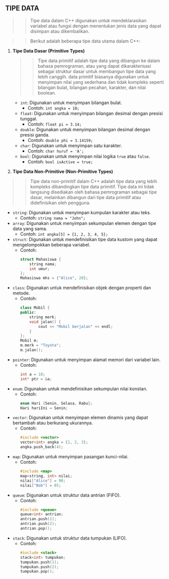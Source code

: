 ## TIPE DATA


>>Tipe data dalam C++ digunakan untuk mendeklarasikan variabel atau fungsi dengan menentukan jenis data yang dapat disimpan atau dikembalikan. 

>>Berikut adalah beberapa tipe data utama dalam C++:
1. **Tipe Data Dasar (Primitive Types)**
   >>Tipe data primitif adalah  tipe data yang dibangun ke dalam bahasa pemrograman, atau yang dapat dikarakterisasi sebagai struktur dasar untuk membangun tipe data yang lebih canggih. data primitif biasanya digunakan untuk menyimpan nilai yang sederhana dan tidak kompleks seperti bilangan bulat, bilangan pecahan, karakter, dan nilai boolean.
    - `int`: Digunakan untuk menyimpan bilangan bulat.
      - Contoh: `int angka = 10;`
    - `float`: Digunakan untuk menyimpan bilangan desimal dengan presisi tunggal.
      - Contoh: `float pi = 3.14;`
    - `double`: Digunakan untuk menyimpan bilangan desimal dengan presisi ganda.
      - Contoh: `double phi = 3.14159;`
    - `char`: Digunakan untuk menyimpan satu karakter.
      - Contoh: `char huruf = 'A';`
    - `bool`: Digunakan untuk menyimpan nilai logika `true` atau `false`.
      - Contoh: `bool isActive = true;`

2. **Tipe Data Non-Primitive (Non-Primitive Types)**
  >>Tipe data non-primitif dalam C++ adalah tipe data yang lebih kompleks dibandingkan tipe data primitif. Tipe data ini tidak langsung disediakan oleh bahasa pemrograman sebagai tipe dasar, melainkan dibangun dari tipe data primitif atau didefinisikan oleh pengguna. 
- `string`: Digunakan untuk menyimpan kumpulan karakter atau teks.
    - Contoh: `string nama = "John";`
- `array`: Digunakan untuk menyimpan sekumpulan elemen dengan tipe data yang sama.
    - Contoh: `int angka[5] = {1, 2, 3, 4, 5};`
- `struct`: Digunakan untuk mendefinisikan tipe data kustom yang dapat mengelompokkan beberapa variabel.
    - Contoh:
        ```cpp
        struct Mahasiswa {
            string nama;
            int umur;
        };
        Mahasiswa mhs = {"Alice", 20};
        ```
- `class`: Digunakan untuk mendefinisikan objek dengan properti dan metode.
    - Contoh:
        ```cpp
        class Mobil {
        public:
            string merk;
            void jalan() {
                cout << "Mobil berjalan" << endl;
            }
        };
        Mobil m;
        m.merk = "Toyota";
        m.jalan();
        ```
- `pointer`: Digunakan untuk menyimpan alamat memori dari variabel lain.
    - Contoh:
        ```cpp
        int a = 10;
        int* ptr = &a;
        ```
- `enum`: Digunakan untuk mendefinisikan sekumpulan nilai konstan.
    - Contoh:
        ```cpp
        enum Hari {Senin, Selasa, Rabu};
        Hari hariIni = Senin;
        ```
- `vector`: Digunakan untuk menyimpan elemen dinamis yang dapat bertambah atau berkurang ukurannya.
    - Contoh:
        ```cpp
        #include <vector>
        vector<int> angka = {1, 2, 3};
        angka.push_back(4);
        ```
- `map`: Digunakan untuk menyimpan pasangan kunci-nilai.
    - Contoh:
        ```cpp
        #include <map>
        map<string, int> nilai;
        nilai["Alice"] = 90;
        nilai["Bob"] = 85;
        ```
- `queue`: Digunakan untuk struktur data antrian (FIFO).
    - Contoh:
        ```cpp
        #include <queue>
        queue<int> antrian;
        antrian.push(1);
        antrian.push(2);
        antrian.pop();
        ```
- `stack`: Digunakan untuk struktur data tumpukan (LIFO).
    - Contoh:
        ```cpp
        #include <stack>
        stack<int> tumpukan;
        tumpukan.push(1);
        tumpukan.push(2);
        tumpukan.pop();
        ```
